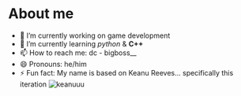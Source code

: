 # About me

- 🔭 I’m currently working on game development
- 🌱 I’m currently learning _python_ & **C++**
- 📫 How to reach me: dc - bigboss__ 
- 😄 Pronouns: he/him
- ⚡ Fun fact: My name is based on Keanu Reeves... specifically this iteration
![keanuuu](https://github.com/KeanuCM/KeanuCM/assets/35775511/ba5f9fab-2cfd-494e-a214-cc157c7afc1c)